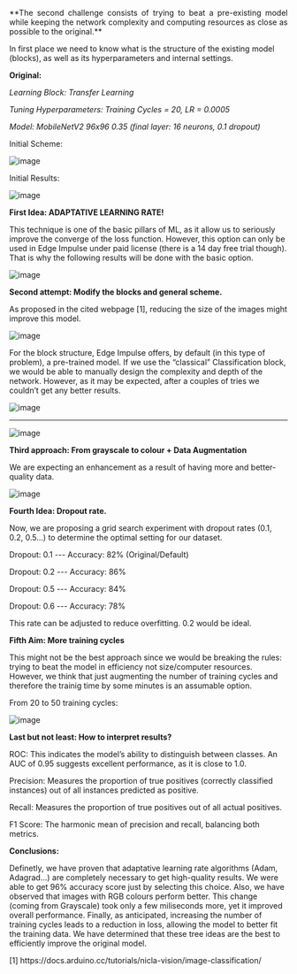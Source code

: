 <p align="justify">
**The second challenge consists of trying to beat a pre-existing model while keeping the network complexity and computing resources as close as possible to the original.**

In first place we need to know what is the structure of the existing model (blocks), as well as its hyperparameters and internal settings.

**Original:** 

_Learning Block: Transfer Learning_

_Tuning Hyperparameters: Training Cycles = 20, LR = 0.0005_

_Model: MobileNetV2 96x96 0.35 (final layer: 16 neurons, 0.1 dropout)_ 

Initial Scheme:

![image](https://github.com/user-attachments/assets/719c1526-f756-49a7-9478-605f0350d2fb)

Initial Results:

![image](https://github.com/user-attachments/assets/40c332d7-91df-4b4a-9bec-2264c5a3b5a6)

**First Idea: ADAPTATIVE LEARNING RATE!**

This technique is one of the basic pillars of ML, as it allow us to seriously improve the converge of the loss function. However, this option can only be used in Edge Impulse under paid license (there is a 14 day free trial though). That is why the following results will be done with the basic option.

![image](https://github.com/user-attachments/assets/b35a8536-be5f-4d08-bbe6-8193056562f5)

**Second attempt: Modify the blocks and general scheme.** 

As proposed in the cited webpage [1], reducing the size of the images might improve this model.

![image](https://github.com/user-attachments/assets/193d4341-2f91-4489-b3a7-a5d503dec191)

For the block structure, Edge Impulse offers, by default (in this type of problem), a pre-trained model. If we use the “classical” Classification block, we would be able to manually design the complexity and depth of the network. However, as it may be expected, after a couples of tries we couldn’t get any better results.

![image](https://github.com/user-attachments/assets/f69fb871-cca6-4c81-b6b9-7bfbeaf1f886)

*****************************************************************************************

![image](https://github.com/user-attachments/assets/6b33eb1b-2ca7-4b43-ad16-fa7eb3bad862)

**Third approach: From grayscale to colour + Data Augmentation**

We are expecting an enhancement as a result of having more and better-quality data.

![image](https://github.com/user-attachments/assets/6abebf27-7077-4709-9321-6eb9ddb78881)

**Fourth Idea: Dropout rate.**

Now, we are proposing a grid search experiment with dropout rates (0.1, 0.2, 0.5...) to determine the optimal setting for our dataset.

Dropout: 0.1 --- Accuracy: 82% (Original/Default)

Dropout: 0.2 --- Accuracy: 86%

Dropout: 0.5 --- Accuracy: 84%

Dropout: 0.6 --- Accuracy: 78%

This rate can be adjusted to reduce overfitting. 0.2 would be ideal.

**Fifth Aim: More training cycles** 

This might not be the best approach since we would be breaking the rules: trying to beat the model in efficiency not size/computer resources. However, we think that just augmenting the number of training cycles and therefore the trainig time by some minutes is an assumable option.

From 20 to 50 training cycles:

![image](https://github.com/user-attachments/assets/aea1084d-2cf5-4703-a56a-fe195b3b5b81)

 </p>

**Last but not least: How to interpret results?**

ROC: This indicates the model’s ability to distinguish between classes. An AUC of 0.95 suggests excellent performance, as it is close to 1.0. 

Precision: Measures the proportion of true positives (correctly classified instances) out of all instances predicted as positive. 

Recall: Measures the proportion of true positives out of all actual positives.

F1 Score: The harmonic mean of precision and recall, balancing both metrics.

**Conclusions:**

Definetly, we have proven that adaptative learning rate algorithms (Adam, Adagrad...) are completely necessary to get high-quality results. We were able to get 96% accuracy score just by selecting this choice. Also, we have observed that images with RGB colours perform better. This change (coming from Grayscale) took only a few miliseconds more, yet it improved overall performance. Finally, as anticipated, increasing the number of training cycles leads to a reduction in loss, allowing the model to better fit the training data. We have determined that these tree ideas are the best to efficiently improve the original model.


 </p>
 [1] https://docs.arduino.cc/tutorials/nicla-vision/image-classification/

